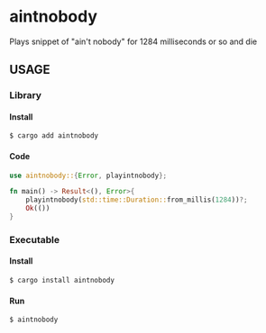 # aintnobody

Plays snippet of "ain't nobody" for 1284 milliseconds or so and die


## USAGE

### Library

#### Install

```bash
$ cargo add aintnobody
```

#### Code

```rust
use aintnobody::{Error, playintnobody};

fn main() -> Result<(), Error>{
    playintnobody(std::time::Duration::from_millis(1284))?;
    Ok(())
}

```

### Executable

#### Install

```bash
$ cargo install aintnobody
```

#### Run

```bash
$ aintnobody
```
